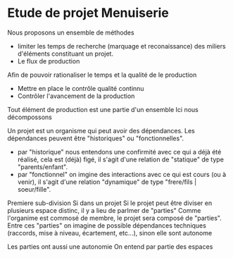 # Etude de projet Menuiserie

Nous proposons un ensemble de méthodes

- limiter les temps de recherche (marquage et reconaissance) des miliers d'éléments constituant un projet.
- Le flux de production

Afin de pouvoir rationaliser le temps et la qualité de le production

- Mettre en place le contrôle qualité continnu
- Contrôler l'avancement de la production

Tout élément de production est une partie d'un ensemble
Ici nous décompossons

Un projet est un organisme qui peut avoir des dépendances.
Les dépendances peuvent être "historiques" ou "fonctionnelles".

- par "historique" nous entendons une confirmité avec ce qui a déjà été réalisé, cela est (déjà) figé, il s'agit d'une relation de "statique" de type "parents/enfant".
- par "fonctionnel" on imgine des interactions avec ce qui est cours (ou à venir), il s'agit d'une relation "dynamique" de type "frere/fils | soeur/fille".

Premiere sub-division
Si dans un projet
Si le projet peut être diviser en plusieurs espace distinc, il y a lieu de parlmer de "parties"
Comme l'organime est commosé de membre, le projet sera composé de "parties".
Entre ces "parties" on imagine de possible dépendances techniques (raccords, mise à niveau, écartement, etc...), sinon elle sont autonome

Les parties ont aussi une autonomie
On entend par partie des espaces
